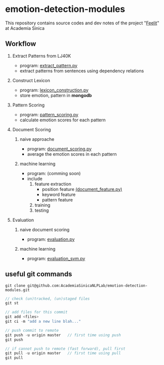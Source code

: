 emotion-detection-modules
=========================

This repository contains source codes and dev notes of the project "[Feelit](http://doraemon.iis.sinica.edu.tw/feelit/)" at Academia Sinica

## Workflow

1. Extract Patterns from LJ40K
	- program: [extract_pattern.py](https://github.com/AcademiaSinicaNLPLab/emotion-detection-modules/blob/master/extract_pattern.py)
	- extract patterns from sentences using dependency relations

2. Construct Lexicon
	- program: [lexicon_construction.py](https://github.com/AcademiaSinicaNLPLab/emotion-detection-modules/blob/master/lexicon_construction.py)
	- store emotion, pattern in __mongodb__
	
3. Pattern Scoring
	- program: [pattern_scoring.py](https://github.com/AcademiaSinicaNLPLab/emotion-detection-modules/blob/master/pattern_scoring.py)
	- calculate emotion scores for each pattern

4. Document Scoring
	1. naive approache
		- program: [document_scoring.py](https://github.com/AcademiaSinicaNLPLab/emotion-detection-modules/blob/master/document_scoring.py)
		- average the emotion scores in each pattern

	2. machine learning
		- program: (comming soon)
		- include
			1. feature extraction
				- position feature [(document_feature.py)](https://github.com/AcademiaSinicaNLPLab/emotion-detection-modules/blob/master/document_feature.py)
				- keyword feature
				- pattern feature
			2. training
			3. testing

5. Evaluation
	1. naive document scoring
		- program: [evaluation.py](https://github.com/AcademiaSinicaNLPLab/emotion-detection-modules/blob/master/evaluation.py)

	2. machine learning
		- program: [evaluation_svm.py](https://github.com/AcademiaSinicaNLPLab/emotion-detection-modules/blob/master/evaluation_svm.py)


## useful git commands

``` 
git clone git@github.com:AcademiaSinicaNLPLab/emotion-detection-modules.git
```

```javascript
// check (un)tracked, (un)staged files
git st

// add files for this commit
git add <files>
git ci -m "add a new line blah..."

// push commit to remote
git push -u origin master	// first time using push
git push

// if cannot push to remote (fast forward), pull first
git pull -u origin master	// first time using pull
git pull
```

